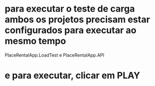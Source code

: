 ﻿# para executar o teste de carga ambos os projetos precisam estar configurados para executar ao mesmo tempo
PlaceRentalApp.LoadTest e PlaceRentalApp.API

# e para executar, clicar em PLAY